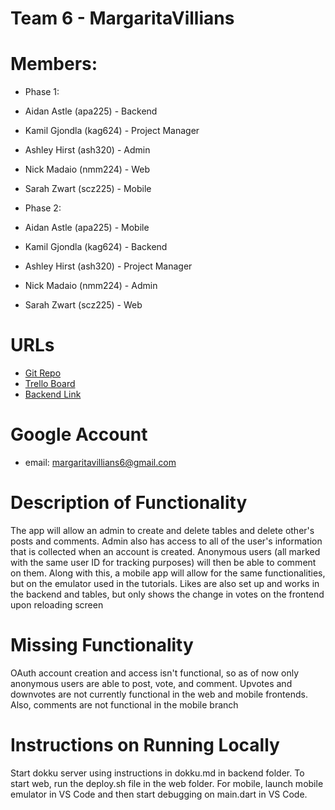 
# Team 6 - MargaritaVillians

# Members:
* Phase 1:
* Aidan Astle (apa225) - Backend
* Kamil Gjondla (kag624) - Project Manager
* Ashley Hirst (ash320) - Admin
* Nick Madaio (nmm224) - Web
* Sarah Zwart (scz225) - Mobile

* Phase 2: 
* Aidan Astle (apa225) - Mobile
* Kamil Gjondla (kag624) - Backend
* Ashley Hirst (ash320) - Project Manager
* Nick Madaio (nmm224) - Admin
* Sarah Zwart (scz225) - Web

# URLs

* [Git Repo](https://bitbucket.org/cse216-fa23-kag624/cse216-2023fa-team-6/src/master/)
* [Trello Board](https://trello.com/b/TdzCpzDz/phase-1)
* [Backend Link](team-margaritavillians.dokku.cse.lehigh.edu)

# Google Account
* email: margaritavillians6@gmail.com

# Description of Functionality

The app will allow an admin to create and delete tables and delete other's posts and comments. Admin also has access to all of the user's information that is collected when an account is created. Anonymous users (all marked with the same user ID for tracking purposes) will then be able to comment on them. Along with this, a mobile app will allow for the same functionalities, but on the emulator used in the tutorials. Likes are also set up and works in the backend and tables, but only shows the change in votes on the frontend upon reloading screen

# Missing Functionality

OAuth account creation and access isn't functional, so as of now only anonymous users are able to post, vote, and comment. Upvotes and downvotes are not currently functional in the web and mobile frontends. Also, comments are not functional in the mobile branch

# Instructions on Running Locally

Start dokku server using instructions in dokku.md in backend folder. To start web, run the deploy.sh file in the web folder. For mobile, launch mobile emulator in VS Code and then start debugging on main.dart in VS Code.

